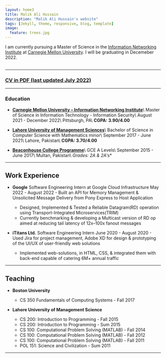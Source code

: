 ```yaml
---
layout: home3
title: Malik Ali Hussain
description: "Malik Ali Hussain's website"
tags: [Jekyll, theme, responsive, blog, template]
image:
  feature: trees.jpg
---
```


I am currently pursuing a Master of Science in the [Information Networking Institute](https://www.cmu.edu/ini/) at [Carnegie Mellon University](https://www.cmu.edu). I will be graduating in Decemeber 2022. 
<br />
<br />


---

### [CV in PDF (last updated July 2022)](../AliRazaCV.pdf)

---

### Education

- **[Carnegie Mellon University – Information Networking Institute](https://www.cmu.edu/ini/)**\\
    Master of Science in Information Technology - Information Security\\
    August 2021 - December 2022\\
    Pittsburgh, PA\\
    **CGPA: 3.90/4.00**

- **[Lahore University of Management Sciences](https://lums.edu.pk/)**\\
    Bachelor of Science in Computer Science with Mathematics minor\\
    September 2017 - June 2021\\
    Lahore, Pakistan\\
    **CGPA: 3.70/4.00**
    
- **[Beaconhouse College Programme](https://bcp.net.pk/multan/)**\\
    GCE A Levels\\
    September 2015 - June 2017\\
    Multan, Pakistan\\
    **Grades: 2A* & 2A's**

---
## Work Experience

- **Google**
    Software Engineering Intern at Google Cloud Infrastructure
    May 2022 - August 2022 
    	- Built an API for Memory Management & Unsolicited Message Delivery from Pony Express to Host Application
	- Designed, Implemented & Tested a Reliable Datagram(RD) operation using Transport-Integrated Microservices(TRIM)
	- Currently benchmarking & developing a Multicast version of RD op aimed at reducing tail latency of 12x–100x fanout messages

	
- **iTitans Ltd.**
    Software Engineering Intern
    June 2020 - August 2020 
    	- Used Jira for project management, Adobe XD for design & prototyping of the UI/UX of user-friendly web solutions
	- Implemented web-solutions, in HTML, CSS, & integrated them with back-end capable of catering 6M+ annual traffic


---

## Teaching  

- **Boston University** 
	- CS 350 Fundamentals of Computing Systems - Fall 2017

- **Lahore University of Management Science**
	- CS 200: Introduction to Programming - Fall 2015
	- CS 200: Introduction to Programming - Sum 2015
	- CS 100: Computational Problem Solving (MATLAB) - Fall 2014
	- CS 100: Computational Problem Solving (MATLAB) - Fall 2012
	- CS 100: Computational Problem Solving (MATLAB) - Fall 2011
	- POL 151: Science and Civilization - Sum 2011
	
---


